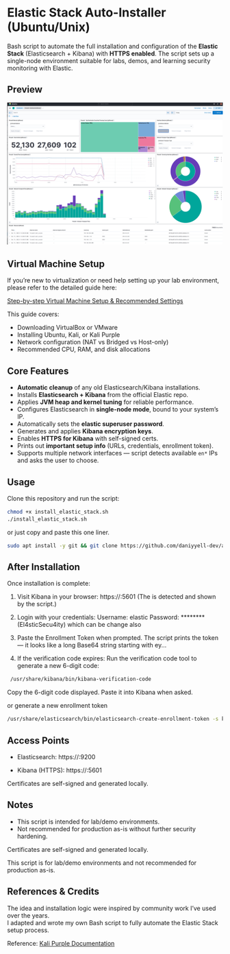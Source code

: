 # Elastic Stack Auto-Installer (Ubuntu/Unix)

Bash script to automate the full installation and configuration of the **Elastic Stack** (Elasticsearch + Kibana) with **HTTPS enabled**. The script sets up a single-node environment suitable for labs, demos, and learning security monitoring with Elastic.  

## Preview

![Elastic Stack Installation Screenshot](https://github.com/daniyyell-dev/auto_install_elastic_stack/blob/main/elastic.png)


## Virtual Machine Setup

If you’re new to virtualization or need help setting up your lab environment,  
please refer to the detailed guide here:  

[Step-by-step Virtual Machine Setup & Recommended Settings](https://github.com/daniyyell-dev/auto_install_elastic_stack/blob/main/Step-by-step-virtual-machine.md)

This guide covers:  
- Downloading VirtualBox or VMware  
- Installing Ubuntu, Kali, or Kali Purple  
- Network configuration (NAT vs Bridged vs Host-only)  
- Recommended CPU, RAM, and disk allocations  

## Core Features

- **Automatic cleanup** of any old Elasticsearch/Kibana installations.  
- Installs **Elasticsearch + Kibana** from the official Elastic repo.  
- Applies **JVM heap and kernel tuning** for reliable performance.  
- Configures Elasticsearch in **single-node mode**, bound to your system’s IP.  
- Automatically sets the **elastic superuser password**.  
- Generates and applies **Kibana encryption keys**.  
- Enables **HTTPS for Kibana** with self-signed certs.  
- Prints out **important setup info** (URLs, credentials, enrollment token).  
- Supports multiple network interfaces — script detects available `en*` IPs and asks the user to choose.  

## Usage

Clone this repository and run the script:

```bash
chmod +x install_elastic_stack.sh
./install_elastic_stack.sh 
```

or just copy and paste this one liner. 

```bash
sudo apt install -y git && git clone https://github.com/daniyyell-dev/auto_install_elastic_stack && cd auto_install_elastic_stack && chmod +x install_elastic_stack.sh && bash install_elastic_stack.sh
```
## After Installation

Once installation is complete:

1. Visit Kibana in your browser:
   https://<YOUR-IP>:5601
   (The <YOUR-IP> is detected and shown by the script.)

2. Login with your credentials:
   Username: elastic
   Password: ******** (El4sticSecu4ity) which can be change also

3. Paste the Enrollment Token when prompted.
   The script prints the token — it looks like a long Base64 string starting with ey...

4. If the verification code expires:
   Run the verification code tool to generate a new 6-digit code:

```bash
 /usr/share/kibana/bin/kibana-verification-code
```
   Copy the 6-digit code displayed.
   Paste it into Kibana when asked.
   
or generate a new enrollment token

```bash
/usr/share/elasticsearch/bin/elasticsearch-create-enrollment-token -s kibana

```
## Access Points

- Elasticsearch:
  https://<YOUR-IP>:9200

- Kibana (HTTPS):
  https://<YOUR-IP>:5601

Certificates are self-signed and generated locally.


## Notes

- This script is intended for lab/demo environments.
- Not recommended for production as-is without further security hardening.


Certificates are self-signed and generated locally.

This script is for lab/demo environments and not recommended for production as-is.

## References & Credits

The idea and installation logic were inspired by community work I’ve used over the years.  
I adapted and wrote my own Bash script to fully automate the Elastic Stack setup process.  

Reference: [Kali Purple Documentation](https://gitlab.com/kalilinux/kali-purple/documentation)  


